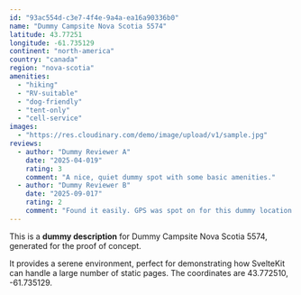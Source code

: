 ```yaml
---
id: "93ac554d-c3e7-4f4e-9a4a-ea16a90336b0"
name: "Dummy Campsite Nova Scotia 5574"
latitude: 43.77251
longitude: -61.735129
continent: "north-america"
country: "canada"
region: "nova-scotia"
amenities:
  - "hiking"
  - "RV-suitable"
  - "dog-friendly"
  - "tent-only"
  - "cell-service"
images:
  - "https://res.cloudinary.com/demo/image/upload/v1/sample.jpg"
reviews:
  - author: "Dummy Reviewer A"
    date: "2025-04-019"
    rating: 3
    comment: "A nice, quiet dummy spot with some basic amenities."
  - author: "Dummy Reviewer B"
    date: "2025-09-017"
    rating: 2
    comment: "Found it easily. GPS was spot on for this dummy location."
---
```


This is a **dummy description** for Dummy Campsite Nova Scotia 5574, generated for the proof of concept.

It provides a serene environment, perfect for demonstrating how SvelteKit can handle a large number of static pages. The coordinates are 43.772510, -61.735129.
